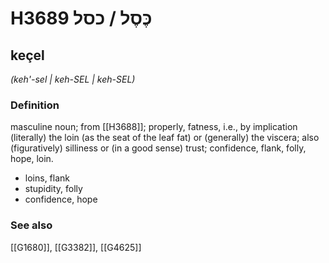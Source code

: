 # H3689 כֶּסֶל / כסל

## keçel

_(keh'-sel | keh-SEL | keh-SEL)_

### Definition

masculine noun; from [[H3688]]; properly, fatness, i.e., by implication (literally) the loin (as the seat of the leaf fat) or (generally) the viscera; also (figuratively) silliness or (in a good sense) trust; confidence, flank, folly, hope, loin.

- loins, flank
- stupidity, folly
- confidence, hope
### See also

[[G1680]], [[G3382]], [[G4625]]

